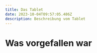 ```yaml
---
title: Das Tablet
date: 2023-10-04T09:57:05.486Z
description: Beschreibung vom Tablet
---
```

# Was vorgefallen war